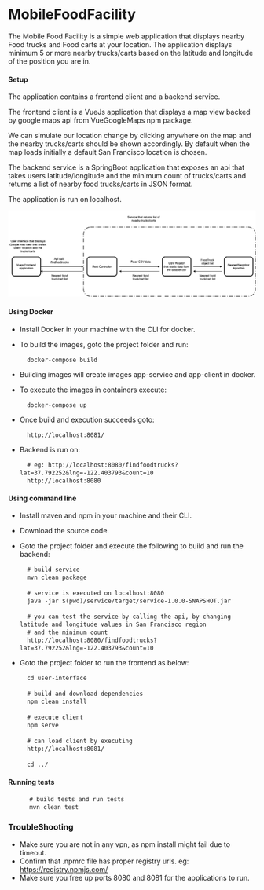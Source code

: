 # MobileFoodFacility

The Mobile Food Facility is a simple web application that displays nearby Food trucks and Food carts at your location.
The application displays minimum 5 or more nearby trucks/carts based on the latitude and longitude of the position you are in.


#### Setup

The application contains a frontend client and a backend service. 

The frontend client is a VueJs application that displays a map view backed by google maps api from VueGoogleMaps npm package.

We can simulate our location change by clicking anywhere on the map and the nearby trucks/carts should be shown accordingly.
By default when the map loads initially a default San Francisco location is chosen.

The backend service is a SpringBoot application that exposes an api that takes users latitude/longitude and the minimum count of trucks/carts and returns 
a list of nearby food trucks/carts in JSON format.

The application is run on localhost.

![GitHub Logo](Design.png)

#### Using Docker

* Install Docker in your machine with the CLI for docker.
* To build the images, goto the project folder and run: 
           
        docker-compose build
* Building images will create images app-service and app-client in docker.
* To execute the images in containers execute:

        docker-compose up
* Once build and execution succeeds goto:

        http://localhost:8081/
* Backend is run on: 

        # eg: http://localhost:8080/findfoodtrucks?lat=37.792252&lng=-122.403793&count=10
        http://localhost:8080
       

#### Using command line

* Install maven and npm in your machine and their CLI.
* Download the source code.
* Goto the project folder and execute the following to build and run the backend:
        
        # build service
        mvn clean package
        
        # service is executed on localhost:8080
        java -jar $(pwd)/service/target/service-1.0.0-SNAPSHOT.jar
        
        # you can test the service by calling the api, by changing latitude and longitude values in San Francisco region 
        # and the minimum count
        http://localhost:8080/findfoodtrucks?lat=37.792252&lng=-122.403793&count=10
        
* Goto the project folder to run the frontend as below:

        cd user-interface
        
        # build and download dependencies
        npm clean install
        
        # execute client
        npm serve
        
        # can load client by executing
        http://localhost:8081/
        
        cd ../
        
#### Running tests

          # build tests and run tests
          mvn clean test
         
### TroubleShooting      

* Make sure you are not in any vpn, as npm install might fail due to timeout.
* Confirm that .npmrc file has proper registry urls. eg: https://registry.npmjs.com/
* Make sure you free up ports 8080 and 8081 for the applications to run.
